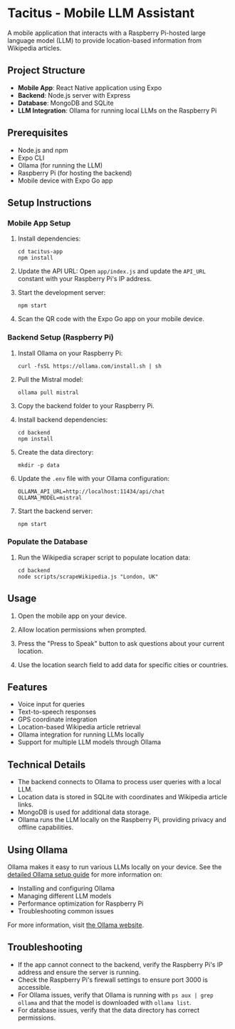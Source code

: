 # Tacitus - Mobile LLM Assistant

A mobile application that interacts with a Raspberry Pi-hosted large language model (LLM) to provide location-based information from Wikipedia articles.

## Project Structure

- **Mobile App**: React Native application using Expo
- **Backend**: Node.js server with Express
- **Database**: MongoDB and SQLite
- **LLM Integration**: Ollama for running local LLMs on the Raspberry Pi

## Prerequisites

- Node.js and npm
- Expo CLI
- Ollama (for running the LLM)
- Raspberry Pi (for hosting the backend)
- Mobile device with Expo Go app

## Setup Instructions

### Mobile App Setup

1. Install dependencies:
   ```
   cd tacitus-app
   npm install
   ```

2. Update the API URL:
   Open `app/index.js` and update the `API_URL` constant with your Raspberry Pi's IP address.

3. Start the development server:
   ```
   npm start
   ```

4. Scan the QR code with the Expo Go app on your mobile device.

### Backend Setup (Raspberry Pi)

1. Install Ollama on your Raspberry Pi:
   ```
   curl -fsSL https://ollama.com/install.sh | sh
   ```

2. Pull the Mistral model:
   ```
   ollama pull mistral
   ```

3. Copy the backend folder to your Raspberry Pi.

4. Install backend dependencies:
   ```
   cd backend
   npm install
   ```

5. Create the data directory:
   ```
   mkdir -p data
   ```

6. Update the `.env` file with your Ollama configuration:
   ```
   OLLAMA_API_URL=http://localhost:11434/api/chat
   OLLAMA_MODEL=mistral
   ```

7. Start the backend server:
   ```
   npm start
   ```

### Populate the Database

1. Run the Wikipedia scraper script to populate location data:
   ```
   cd backend
   node scripts/scrapeWikipedia.js "London, UK"
   ```

## Usage

1. Open the mobile app on your device.

2. Allow location permissions when prompted.

3. Press the "Press to Speak" button to ask questions about your current location.

4. Use the location search field to add data for specific cities or countries.

## Features

- Voice input for queries
- Text-to-speech responses
- GPS coordinate integration
- Location-based Wikipedia article retrieval
- Ollama integration for running LLMs locally
- Support for multiple LLM models through Ollama

## Technical Details

- The backend connects to Ollama to process user queries with a local LLM.
- Location data is stored in SQLite with coordinates and Wikipedia article links.
- MongoDB is used for additional data storage.
- Ollama runs the LLM locally on the Raspberry Pi, providing privacy and offline capabilities.

## Using Ollama

Ollama makes it easy to run various LLMs locally on your device. See the [detailed Ollama setup guide](backend/README_OLLAMA.md) for more information on:

- Installing and configuring Ollama
- Managing different LLM models
- Performance optimization for Raspberry Pi
- Troubleshooting common issues

For more information, visit [the Ollama website](https://ollama.com/).

## Troubleshooting

- If the app cannot connect to the backend, verify the Raspberry Pi's IP address and ensure the server is running.
- Check the Raspberry Pi's firewall settings to ensure port 3000 is accessible.
- For Ollama issues, verify that Ollama is running with `ps aux | grep ollama` and that the model is downloaded with `ollama list`.
- For database issues, verify that the data directory has correct permissions.
